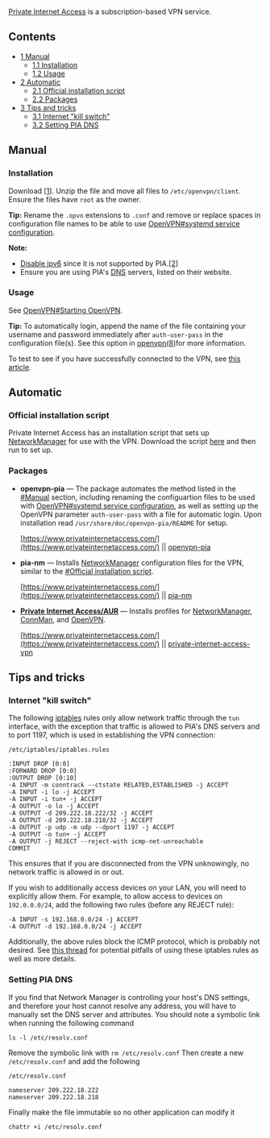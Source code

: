 [Private Internet Access](https://www.privateinternetaccess.com/) is a subscription-based VPN service.

## Contents

*   [1 Manual](#Manual)
    *   [1.1 Installation](#Installation)
    *   [1.2 Usage](#Usage)
*   [2 Automatic](#Automatic)
    *   [2.1 Official installation script](#Official_installation_script)
    *   [2.2 Packages](#Packages)
*   [3 Tips and tricks](#Tips_and_tricks)
    *   [3.1 Internet "kill switch"](#Internet_.22kill_switch.22)
    *   [3.2 Setting PIA DNS](#Setting_PIA_DNS)

## Manual

### Installation

Download [[1]](https://www.privateinternetaccess.com/openvpn/openvpn-strong.zip). Unzip the file and move all files to `/etc/openvpn/client`. Ensure the files have `root` as the owner.

**Tip:** Rename the `.opvn` extensions to `.conf` and remove or replace spaces in configuration file names to be able to use [OpenVPN#systemd service configuration](/index.php/OpenVPN#systemd_service_configuration "OpenVPN").

**Note:**

*   [Disable ipv6](/index.php/Disable_ipv6 "Disable ipv6") since it is not supported by PIA.[[2]](https://helpdesk.privateinternetaccess.com/hc/en-us/articles/232324908-Why-Do-You-Block-IPv6-)
*   Ensure you are using PIA's [DNS](/index.php/DNS "DNS") servers, listed on their website.

### Usage

See [OpenVPN#Starting OpenVPN](/index.php/OpenVPN#Starting_OpenVPN "OpenVPN").

**Tip:** To automatically login, append the name of the file containing your username and password immediately after `auth-user-pass` in the configuration file(s). See this option in [openvpn(8)](https://jlk.fjfi.cvut.cz/arch/manpages/man/openvpn.8)for more information.

To test to see if you have successfully connected to the VPN, see [this article](https://helpdesk.privateinternetaccess.com/hc/en-us/articles/231734668-Security-Best-Practices-Part-5-Testing-Your-Security).

## Automatic

### Official installation script

Private Internet Access has an installation script that sets up [NetworkManager](/index.php/NetworkManager "NetworkManager") for use with the VPN. Download the script [here](http://www.privateinternetaccess.com/installer/pia-nm.sh) and then run to set up.

### Packages

*   **openvpn-pia** — The package automates the method listed in the [#Manual](#Manual) section, including renaming the configuartion files to be used with [OpenVPN#systemd service configuration](/index.php/OpenVPN#systemd_service_configuration "OpenVPN"), as well as setting up the OpenVPN parameter `auth-user-pass` with a file for automatic login. Upon installation read `/usr/share/doc/openvpn-pia/README` for setup.

	[https://www.privateinternetaccess.com/](https://www.privateinternetaccess.com/) || [openvpn-pia](https://aur.archlinux.org/packages/openvpn-pia/)

*   **pia-nm** — Installs [NetworkManager](/index.php/NetworkManager "NetworkManager") configuration files for the VPN, similar to the [#Official installation script](#Official_installation_script).

	[https://www.privateinternetaccess.com/](https://www.privateinternetaccess.com/) || [pia-nm](https://aur.archlinux.org/packages/pia-nm/)

*   **[Private Internet Access/AUR](/index.php/Private_Internet_Access/AUR "Private Internet Access/AUR")** — Installs profiles for [NetworkManager](/index.php/NetworkManager "NetworkManager"), [ConnMan](/index.php/ConnMan "ConnMan"), and [OpenVPN](/index.php/OpenVPN "OpenVPN").

	[https://www.privateinternetaccess.com/](https://www.privateinternetaccess.com/) || [private-internet-access-vpn](https://aur.archlinux.org/packages/private-internet-access-vpn/)

## Tips and tricks

### Internet "kill switch"

The following [iptables](/index.php/Iptables "Iptables") rules only allow network traffic through the `tun` interface, with the exception that traffic is allowed to PIA's DNS servers and to port 1197, which is used in establishing the VPN connection:

 `/etc/iptables/iptables.rules` 
```
:INPUT DROP [0:0]
:FORWARD DROP [0:0]
:OUTPUT DROP [0:10]
-A INPUT -m conntrack --ctstate RELATED,ESTABLISHED -j ACCEPT
-A INPUT -i lo -j ACCEPT
-A INPUT -i tun+ -j ACCEPT
-A OUTPUT -o lo -j ACCEPT
-A OUTPUT -d 209.222.18.222/32 -j ACCEPT
-A OUTPUT -d 209.222.18.218/32 -j ACCEPT
-A OUTPUT -p udp -m udp --dport 1197 -j ACCEPT
-A OUTPUT -o tun+ -j ACCEPT
-A OUTPUT -j REJECT --reject-with icmp-net-unreachable
COMMIT
```

This ensures that if you are disconnected from the VPN unknowingly, no network traffic is allowed in or out.

If you wish to additionally access devices on your LAN, you will need to explicitly allow them. For example, to allow access to devices on `192.0.0.0/24`, add the following two rules (before any REJECT rule):

```
-A INPUT -s 192.168.0.0/24 -j ACCEPT
-A OUTPUT -d 192.168.0.0/24 -j ACCEPT

```

Additionally, the above rules block the ICMP protocol, which is probably not desired. See [this thread](https://bbs.archlinux.org/viewtopic.php?id=224655) for potential pitfalls of using these iptables rules as well as more details.

### Setting PIA DNS

If you find that Network Manager is controlling your host's DNS settings, and therefore your host cannot resolve any address, you will have to manually set the DNS server and attributes. You should note a symbolic link when running the following command

```
ls -l /etc/resolv.conf

```

Remove the symbolic link with `rm /etc/resolv.conf` Then create a new `/etc/resolv.conf` and add the following

 `/etc/resolv.conf ` 
```
nameserver 209.222.18.222
nameserver 209.222.18.218
```

Finally make the file immutable so no other application can modify it

```
chattr +i /etc/resolv.conf

```